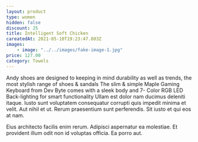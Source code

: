 ```yaml
---
layout: product
type: women
hidden: false
discount: 25
title: Intelligent Soft Chicken
careatedAt: 2021-05-10T19:23:47.803Z
images:
    - image: "../../images/fake-image-1.jpg"
price: 127.00
category: Towels
---
```

Andy shoes are designed to keeping in mind durability as well as trends, the most stylish range of shoes & sandals
The slim & simple Maple Gaming Keyboard from Dev Byte comes with a sleek body and 7- Color RGB LED Back-lighting for smart functionality
Ullam est dolor nam ducimus deleniti itaque. Iusto sunt voluptatem consequatur corrupti quis impedit minima et velit. Aut nihil et ut. Rerum praesentium sunt perferendis. Sit iusto et qui eos at nam.
 Eius architecto facilis enim rerum. Adipisci aspernatur ea molestiae. Et provident illum odit non id voluptas officia. Ea porro aut.
